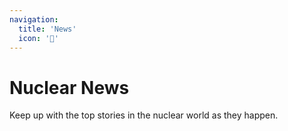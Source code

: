 ```yaml
---
navigation:
  title: 'News'
  icon: '📰'
---
```


# Nuclear News

Keep up with the top stories in the nuclear world as they happen.
